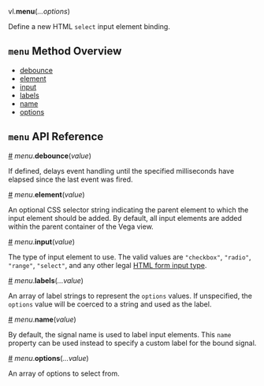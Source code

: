 vl.<b>menu</b>(<em>...options</em>)

Define a new HTML <code>select</code> input element binding.

## <code>menu</code> Method Overview

* <a href="#debounce">debounce</a>
* <a href="#element">element</a>
* <a href="#input">input</a>
* <a href="#labels">labels</a>
* <a href="#name">name</a>
* <a href="#options">options</a>

## <code>menu</code> API Reference

<a id="debounce" href="#debounce">#</a>
<em>menu</em>.<b>debounce</b>(<em>value</em>)

If defined, delays event handling until the specified milliseconds have elapsed since the last event was fired.

<a id="element" href="#element">#</a>
<em>menu</em>.<b>element</b>(<em>value</em>)

An optional CSS selector string indicating the parent element to which the input element should be added. By default, all input elements are added within the parent container of the Vega view.

<a id="input" href="#input">#</a>
<em>menu</em>.<b>input</b>(<em>value</em>)

The type of input element to use. The valid values are `"checkbox"`, `"radio"`, `"range"`, `"select"`, and any other legal [HTML form input type](https://developer.mozilla.org/en-US/docs/Web/HTML/Element/input).

<a id="labels" href="#labels">#</a>
<em>menu</em>.<b>labels</b>(<em>...value</em>)

An array of label strings to represent the `options` values. If unspecified, the `options` value will be coerced to a string and used as the label.

<a id="name" href="#name">#</a>
<em>menu</em>.<b>name</b>(<em>value</em>)

By default, the signal name is used to label input elements. This `name` property can be used instead to specify a custom label for the bound signal.

<a id="options" href="#options">#</a>
<em>menu</em>.<b>options</b>(<em>...value</em>)

An array of options to select from.

